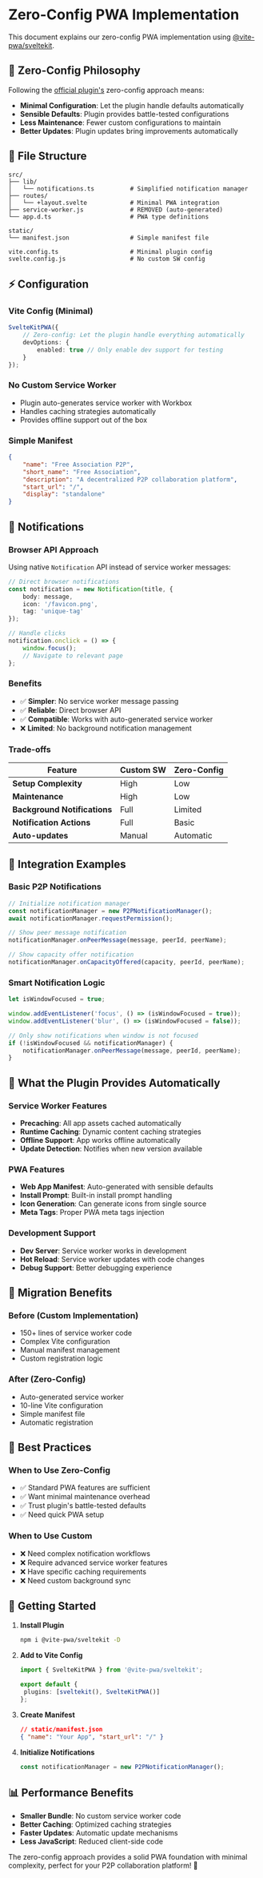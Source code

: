 # Zero-Config PWA Implementation

This document explains our zero-config PWA implementation using [@vite-pwa/sveltekit](https://github.com/vite-pwa/sveltekit).

## 🎯 Zero-Config Philosophy

Following the [official plugin's](https://github.com/vite-pwa/sveltekit) zero-config approach means:

- **Minimal Configuration**: Let the plugin handle defaults automatically
- **Sensible Defaults**: Plugin provides battle-tested configurations
- **Less Maintenance**: Fewer custom configurations to maintain
- **Better Updates**: Plugin updates bring improvements automatically

## 📁 File Structure

```
src/
├── lib/
│   └── notifications.ts          # Simplified notification manager
├── routes/
│   └── +layout.svelte            # Minimal PWA integration
├── service-worker.js             # REMOVED (auto-generated)
└── app.d.ts                      # PWA type definitions

static/
└── manifest.json                 # Simple manifest file

vite.config.ts                    # Minimal plugin config
svelte.config.js                  # No custom SW config
```

## ⚡ Configuration

### Vite Config (Minimal)

```typescript
SvelteKitPWA({
	// Zero-config: Let the plugin handle everything automatically
	devOptions: {
		enabled: true // Only enable dev support for testing
	}
});
```

### No Custom Service Worker

- Plugin auto-generates service worker with Workbox
- Handles caching strategies automatically
- Provides offline support out of the box

### Simple Manifest

```json
{
	"name": "Free Association P2P",
	"short_name": "Free Association",
	"description": "A decentralized P2P collaboration platform",
	"start_url": "/",
	"display": "standalone"
}
```

## 🔔 Notifications

### Browser API Approach

Using native `Notification` API instead of service worker messages:

```typescript
// Direct browser notifications
const notification = new Notification(title, {
	body: message,
	icon: '/favicon.png',
	tag: 'unique-tag'
});

// Handle clicks
notification.onclick = () => {
	window.focus();
	// Navigate to relevant page
};
```

### Benefits

- ✅ **Simpler**: No service worker message passing
- ✅ **Reliable**: Direct browser API
- ✅ **Compatible**: Works with auto-generated service worker
- ❌ **Limited**: No background notification management

### Trade-offs

| Feature                      | Custom SW | Zero-Config |
| ---------------------------- | --------- | ----------- |
| **Setup Complexity**         | High      | Low         |
| **Maintenance**              | High      | Low         |
| **Background Notifications** | Full      | Limited     |
| **Notification Actions**     | Full      | Basic       |
| **Auto-updates**             | Manual    | Automatic   |

## 🚀 Integration Examples

### Basic P2P Notifications

```typescript
// Initialize notification manager
const notificationManager = new P2PNotificationManager();
await notificationManager.requestPermission();

// Show peer message notification
notificationManager.onPeerMessage(message, peerId, peerName);

// Show capacity offer notification
notificationManager.onCapacityOffered(capacity, peerId, peerName);
```

### Smart Notification Logic

```typescript
let isWindowFocused = true;

window.addEventListener('focus', () => (isWindowFocused = true));
window.addEventListener('blur', () => (isWindowFocused = false));

// Only show notifications when window is not focused
if (!isWindowFocused && notificationManager) {
	notificationManager.onPeerMessage(message, peerId, peerName);
}
```

## 🎁 What the Plugin Provides Automatically

### Service Worker Features

- **Precaching**: All app assets cached automatically
- **Runtime Caching**: Dynamic content caching strategies
- **Offline Support**: App works offline automatically
- **Update Detection**: Notifies when new version available

### PWA Features

- **Web App Manifest**: Auto-generated with sensible defaults
- **Install Prompt**: Built-in install prompt handling
- **Icon Generation**: Can generate icons from single source
- **Meta Tags**: Proper PWA meta tags injection

### Development Support

- **Dev Server**: Service worker works in development
- **Hot Reload**: Service worker updates with code changes
- **Debug Support**: Better debugging experience

## 🔄 Migration Benefits

### Before (Custom Implementation)

- 150+ lines of service worker code
- Complex Vite configuration
- Manual manifest management
- Custom registration logic

### After (Zero-Config)

- Auto-generated service worker
- 10-line Vite configuration
- Simple manifest file
- Automatic registration

## 🎯 Best Practices

### When to Use Zero-Config

- ✅ Standard PWA features are sufficient
- ✅ Want minimal maintenance overhead
- ✅ Trust plugin's battle-tested defaults
- ✅ Need quick PWA setup

### When to Use Custom

- ❌ Need complex notification workflows
- ❌ Require advanced service worker features
- ❌ Have specific caching requirements
- ❌ Need custom background sync

## 🚀 Getting Started

1. **Install Plugin**

   ```bash
   npm i @vite-pwa/sveltekit -D
   ```

2. **Add to Vite Config**

   ```typescript
   import { SvelteKitPWA } from '@vite-pwa/sveltekit';

   export default {
   	plugins: [sveltekit(), SvelteKitPWA()]
   };
   ```

3. **Create Manifest**

   ```json
   // static/manifest.json
   { "name": "Your App", "start_url": "/" }
   ```

4. **Initialize Notifications**
   ```typescript
   const notificationManager = new P2PNotificationManager();
   ```

## 📊 Performance Benefits

- **Smaller Bundle**: No custom service worker code
- **Better Caching**: Optimized caching strategies
- **Faster Updates**: Automatic update mechanisms
- **Less JavaScript**: Reduced client-side code

The zero-config approach provides a solid PWA foundation with minimal complexity, perfect for your P2P collaboration platform! 🎉
